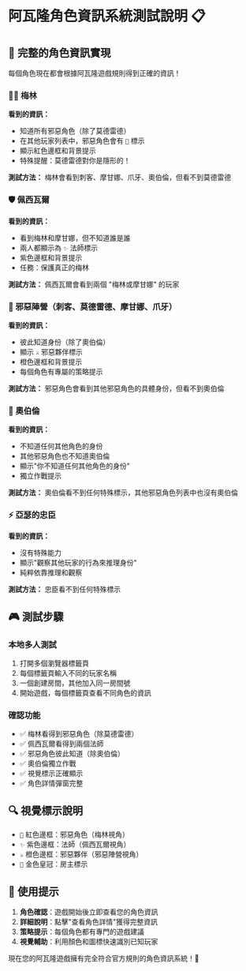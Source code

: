 # 阿瓦隆角色資訊系統測試說明 📋

## 🎯 完整的角色資訊實現

每個角色現在都會根據阿瓦隆遊戲規則得到正確的資訊！

### 🧙‍♂️ 梅林
**看到的資訊：**
- 知道所有邪惡角色（除了莫德雷德）
- 在其他玩家列表中，邪惡角色會有 `👹` 標示
- 顯示紅色邊框和背景提示
- 特殊提醒：莫德雷德對你是隱形的！

**測試方法：** 梅林會看到刺客、摩甘娜、爪牙、奧伯倫，但看不到莫德雷德

### 🛡️ 佩西瓦爾
**看到的資訊：**
- 看到梅林和摩甘娜，但不知道誰是誰
- 兩人都顯示為 `✨` 法師標示
- 紫色邊框和背景提示
- 任務：保護真正的梅林

**測試方法：** 佩西瓦爾會看到兩個 "梅林或摩甘娜" 的玩家

### 👹 邪惡陣營（刺客、莫德雷德、摩甘娜、爪牙）
**看到的資訊：**
- 彼此知道身份（除了奧伯倫）
- 顯示 `⚔️` 邪惡夥伴標示
- 橙色邊框和背景提示
- 每個角色有專屬的策略提示

**測試方法：** 邪惡角色會看到其他邪惡角色的具體身份，但看不到奧伯倫

### 🌙 奧伯倫
**看到的資訊：**
- 不知道任何其他角色的身份
- 其他邪惡角色也不知道奧伯倫
- 顯示"你不知道任何其他角色的身份"
- 獨立作戰提示

**測試方法：** 奧伯倫看不到任何特殊標示，其他邪惡角色列表中也沒有奧伯倫

### ⚡ 亞瑟的忠臣
**看到的資訊：**
- 沒有特殊能力
- 顯示"觀察其他玩家的行為來推理身份"
- 純粹依靠推理和觀察

**測試方法：** 忠臣看不到任何特殊標示

## 🎮 測試步驟

### 本地多人測試
1. 打開多個瀏覽器標籤頁
2. 每個標籤頁輸入不同的玩家名稱
3. 一個創建房間，其他加入同一房間號
4. 開始遊戲，每個標籤頁查看不同角色的資訊

### 確認功能
- ✅ 梅林看得到邪惡角色（除莫德雷德）
- ✅ 佩西瓦爾看得到兩個法師
- ✅ 邪惡角色彼此知道（除奧伯倫）
- ✅ 奧伯倫獨立作戰
- ✅ 視覺標示正確顯示
- ✅ 角色詳情彈窗完整

## 🔍 視覺標示說明

- `👹` 紅色邊框：邪惡角色（梅林視角）
- `✨` 紫色邊框：法師（佩西瓦爾視角）
- `⚔️` 橙色邊框：邪惡夥伴（邪惡陣營視角）
- `👑` 金色皇冠：房主標示

## 📱 使用提示

1. **角色確認**：遊戲開始後立即查看您的角色資訊
2. **詳細說明**：點擊"查看角色詳情"獲得完整資訊
3. **策略提示**：每個角色都有專門的遊戲建議
4. **視覺輔助**：利用顏色和圖標快速識別已知玩家

現在您的阿瓦隆遊戲擁有完全符合官方規則的角色資訊系統！🎉
